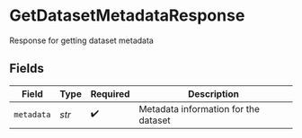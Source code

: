 # GetDatasetMetadataResponse

Response for getting dataset metadata


## Fields

| Field                                | Type                                 | Required                             | Description                          |
| ------------------------------------ | ------------------------------------ | ------------------------------------ | ------------------------------------ |
| `metadata`                           | *str*                                | :heavy_check_mark:                   | Metadata information for the dataset |
